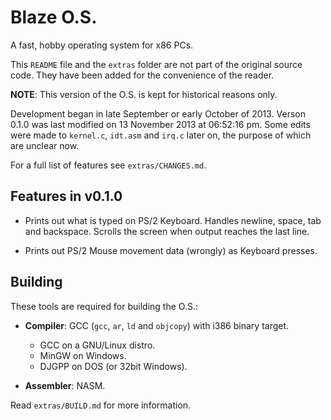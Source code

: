 Blaze O.S.
==========

A fast, hobby operating system for x86 PCs.

This `README` file and the `extras` folder are not part of the original source
code. They have been added for the convenience of the reader.

**NOTE**: This version of the O.S. is kept for historical reasons only.

Development began in late September or early October of 2013. Verson 0.1.0
was last modified on 13 November 2013 at 06:52:16 pm. Some edits were made
to `kernel.c`, `idt.asm` and `irq.c` later on, the purpose of which are
unclear now.

For a full list of features see `extras/CHANGES.md`.

Features in v0.1.0
------------------

- Prints out what is typed on PS/2 Keyboard. Handles newline, space, tab
  and backspace. Scrolls the screen when output reaches the last line.

- Prints out PS/2 Mouse movement data (wrongly) as Keyboard presses.

Building
--------

These tools are required for building the O.S.:

- **Compiler**: GCC (`gcc`, `ar`, `ld` and `objcopy`) with i386 binary target.
  - GCC on a GNU/Linux distro.
  - MinGW on Windows.
  - DJGPP on DOS (or 32bit Windows).

- **Assembler**: NASM.

Read `extras/BUILD.md` for more information.
